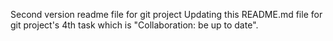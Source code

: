 Second version readme file for git project
Updating this README.md file for git project's 4th task which is "Collaboration: be up to date".
